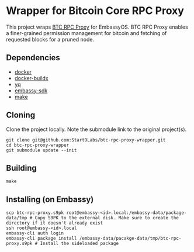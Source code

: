 # Wrapper for Bitcoin Core RPC Proxy

This project wraps [BTC RPC Proxy](https://github.com/Kixunil/btc-rpc-proxy) for EmbassyOS. BTC RPC Proxy enables a finer-grained permission management for bitcoin and fetching of requested blocks for a pruned node.

## Dependencies

- [docker](https://docs.docker.com/get-docker)
- [docker-buildx](https://docs.docker.com/buildx/working-with-buildx/)
- [yq](https://mikefarah.gitbook.io/yq)
- [embassy-sdk](https://github.com/Start9Labs/embassy-os/blob/master/backend/install-sdk.sh)
- [make](https://www.gnu.org/software/make/)

## Cloning

Clone the project locally. Note the submodule link to the original project(s). 

```
git clone git@github.com:Start9Labs/btc-rpc-proxy-wrapper.git
cd btc-rpc-proxy-wrapper
git submodule update --init

```

## Building

```
make
```

## Installing (on Embassy)

```
scp btc-rpc-proxy.s9pk root@embassy-<id>.local:/embassy-data/package-data/tmp # Copy S9PK to the external disk. Make sure to create the directory if it doesn't already exist
ssh root@embassy-<id>.local
embassy-cli auth login
embassy-cli package install /embassy-data/pacakge-data/tmp/btc-rpc-proxy.s9pk # Install the sideloaded package
```

